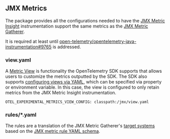 ## JMX Metrics
The package provides all the configurations needed to have the [JMX Metric Insight](https://github.com/open-telemetry/opentelemetry-java-instrumentation/blob/main/instrumentation/jmx-metrics/javaagent/README.md)
instrumentation support the same metrics as the [JMX Metric Gatherer](https://github.com/open-telemetry/opentelemetry-java-contrib/tree/main/jmx-metrics).

It is required at least until [open-telemetry/opentelemetry-java-instrumentation#9765](https://github.com/open-telemetry/opentelemetry-java-instrumentation/issues/9765) is addressed.

### view.yaml
A [Metric View](https://opentelemetry.io/docs/specs/otel/metrics/sdk/#view) is functionality the OpenTelemetry SDK
supports that allows users to customize the metrics outputted by the SDK. The SDK also supports [configuring views
via YAML](https://github.com/open-telemetry/opentelemetry-java/tree/main/sdk-extensions/incubator#view-file-configuration),
which can be specified via property or environment variable. In this case, the view is configured to only retain metrics
from the JMX Metric Insight instrumentation.

```
OTEL_EXPERIMENTAL_METRICS_VIEW_CONFIG: classpath:/jmx/view.yaml 
```

### rules/*.yaml
The rules are a translation of the JMX Metric Gatherer's [target systems](https://github.com/open-telemetry/opentelemetry-java-contrib/tree/main/jmx-metrics/src/main/resources/target-systems)
based on the [JMX metric rule YAML schema](https://github.com/open-telemetry/opentelemetry-java-instrumentation/blob/main/instrumentation/jmx-metrics/javaagent/README.md#basic-syntax).